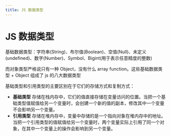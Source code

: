 ```yaml
---
title: JS 数据类型
---
```


# JS 数据类型

基础数据类型：字符串(String)、布尔值(Boolean)、空值(Null)、未定义(undefined)、数字(Number)、Symbol、Bigint(用于表示任意精度的整数)

而对象类型严格说只有一种 Object，没有什么 array function。这些基础数据类型 + Object 组成了 js 的八大数据类型

基础类型和引用类型的主要区别在于它们的存储方式和复制方式：

- **基础类型** 存储在栈内存中，它们的值直接存储在变量访问的位置。当把一个基础类型值赋值给另一个变量时，会创建一个新的值的副本，修改其中一个变量不会影响另一个变量。
- **引用类型** 存储在堆内存中，变量中存储的是一个指向对象在堆内存中的地址。当把一个引用类型的值赋值给另一个变量时，两个变量实际上引用了同一个对象，在其中一个变量上的操作会影响到另一个变量。
